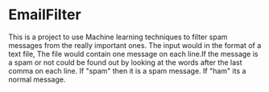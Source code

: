# EmailFilter
This is a project to use Machine learning techniques to filter spam messages from the really important ones.
The input would in the format of a text file, The file would contain one message on each line.If the message is a spam or not could be found out by looking at the words after the last comma on each line. If "spam" then it is a spam message. If "ham" its a normal message. 
